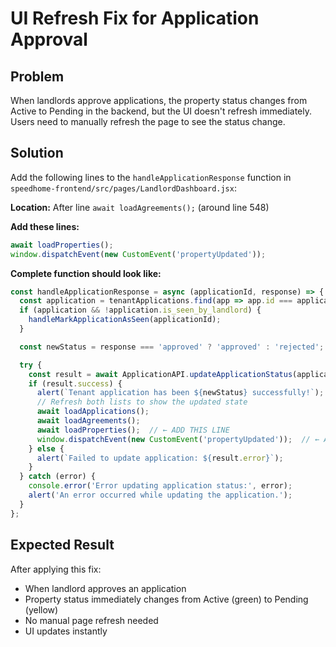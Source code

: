 # UI Refresh Fix for Application Approval

## Problem
When landlords approve applications, the property status changes from Active to Pending in the backend, but the UI doesn't refresh immediately. Users need to manually refresh the page to see the status change.

## Solution
Add the following lines to the `handleApplicationResponse` function in `speedhome-frontend/src/pages/LandlordDashboard.jsx`:

**Location:** After line `await loadAgreements();` (around line 548)

**Add these lines:**
```javascript
await loadProperties();
window.dispatchEvent(new CustomEvent('propertyUpdated'));
```

**Complete function should look like:**
```javascript
const handleApplicationResponse = async (applicationId, response) => {
  const application = tenantApplications.find(app => app.id === applicationId);
  if (application && !application.is_seen_by_landlord) {
    handleMarkApplicationAsSeen(applicationId);
  }

  const newStatus = response === 'approved' ? 'approved' : 'rejected';

  try {
    const result = await ApplicationAPI.updateApplicationStatus(applicationId, newStatus);
    if (result.success) {
      alert(`Tenant application has been ${newStatus} successfully!`);
      // Refresh both lists to show the updated state
      await loadApplications();
      await loadAgreements();
      await loadProperties();  // ← ADD THIS LINE
      window.dispatchEvent(new CustomEvent('propertyUpdated'));  // ← ADD THIS LINE
    } else {
      alert(`Failed to update application: ${result.error}`);
    }
  } catch (error) {
    console.error('Error updating application status:', error);
    alert('An error occurred while updating the application.');
  }
};
```

## Expected Result
After applying this fix:
- When landlord approves an application
- Property status immediately changes from Active (green) to Pending (yellow)
- No manual page refresh needed
- UI updates instantly
